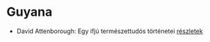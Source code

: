 # Guyana

- David Attenborough: Egy ifjú természettudós történetei [részletek](_details/%7Bopf.creator%7D.md#id_1449)